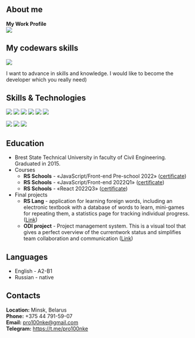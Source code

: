 ## **About me**

**My Work Profile**\
[![](https://img.shields.io/badge/-LinkedIn-blue?logo=linkedin&logoColor=white&style=for-the-badge)](https://www.linkedin.com/in/ihar-navitski-1a8253233/)

## **My codewars skills**

[![](https://www.codewars.com/users/Igor-Novitski/badges/large)](https://www.codewars.com/users/Igor-Novitski)

I want to advance in skills and knowledge. I would like to become the developer which you really need)

## **Skills & Technologies**

![](https://img.shields.io/badge/-HTML-black?style=for-the-badge&logo=HTML5&logoColor=red)
![](https://img.shields.io/badge/-CSS-black?style=for-the-badge&logo=CSS3&logoColor=blue)
![](https://img.shields.io/badge/-JavaScript-black?style=for-the-badge&logo=JavaScript&logoColor=yellow)
![](https://img.shields.io/badge/-Sass-black?style=for-the-badge&logo=Sass&logoColor=pink)
![](https://img.shields.io/badge/-TypeScript-black?style=for-the-badge&logo=TypeScript&logoColor=blue)
![](https://img.shields.io/badge/-React-black?style=for-the-badge&logo=React&logoColor=cyan)

![](https://img.shields.io/badge/-GitHub-black?style=for-the-badge&logo=GitHub&logoColor=white)
![](https://img.shields.io/badge/-Webpack-black?style=for-the-badge&logo=webpack&logoColor=lightblue)
![](https://img.shields.io/badge/-ESLint-black?style=for-the-badge&logo=ESLint&logoColor=purple)

## **Education**

- Brest State Technical University in faculty of Civil Engineering. Graduated in 2015.
- Courses
  - **RS Schools** - «JavaScript/Front-end Pre-school 2022» ([certificate](https://app.rs.school/certificate/9b7o33w5))
  - **RS Schools** - «JavaScript/Front-end 2022Q1» ([certificate](https://app.rs.school/certificate/sjrh7l5f))
  - **RS Schools** - «React 2022Q3» ([certificate](https://app.rs.school/certificate/8cxznsrx))
- Final projects
  - **RS Lang** - application for learning foreign words, including an electronic textbook with a database of words to learn, mini-games for repeating them, a statistics page for tracking individual progress. ([Link](https://rs-learn-lang.netlify.app/))
  - **ODI project** - Project management system. This is a visual tool that gives a perfect overview of the currentwork status and simplifies team collaboration and communication ([Link](https://odi-project.netlify.app/))

## **Languages**

- English - А2-B1
- Russian - native

## **Contacts**

**Location:** Minsk, Belarus\
**Phone:** +375 44 791-59-07\
**Email:** pro100nke@gmail.com\
**Telegram:** https://t.me/pro100nke
